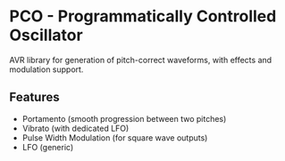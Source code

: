 # PCO - Programmatically Controlled Oscillator
AVR library for generation of pitch-correct waveforms, with effects and modulation support.

## Features
* Portamento (smooth progression between two pitches)
* Vibrato (with dedicated LFO)
* Pulse Width Modulation (for square wave outputs)
* LFO (generic)
